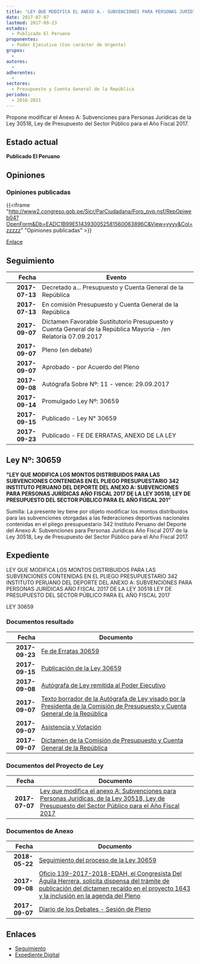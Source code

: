 ```yaml
---
title: "LEY QUE MODIFICA EL ANEXO A.- SUBVENCIONES PARA PERSONAS JURÍDICAS DE LA LEY 30518, LEY DE PRESUPUESTO DEL SECTOR PÚBLICO PARA EL AÑO FISCAL 2017"
date: 2017-07-07
lastmod: 2017-09-23
estados: 
  - Publicado El Peruano
proponentes: 
  - Poder Ejecutivo (Con carácter de Urgente)
grupos: 
  - 
autores: 
  - 
adherentes: 
  - 
sectores: 
  - Presupuesto y Cuenta General de la República
periodos: 
  - 2016-2021
---
```


Propone modificar el Anexo A: Subvenciones para Personas Jurídicas de la Ley 30518, Ley de Presupuesto del Sector Público para el Año Fiscal 2017.


## Estado actual

**Publicado El Peruano**

## Opiniones

### Opiniones publicadas

{{<iframe "http://www2.congreso.gob.pe/Sicr/ParCiudadana/Foro_pvp.nsf/RepOpiweb04?OpenForm&Db=EADC1B99E5143930052581560063896C&View=yyyy&Col=zzzzz" "Opiniones publicadas" >}}

[Enlace](http://www2.congreso.gob.pe/Sicr/ParCiudadana/Foro_pvp.nsf/RepOpiweb04?OpenForm&Db=EADC1B99E5143930052581560063896C&View=yyyy&Col=zzzzz)

## Seguimiento

| Fecha | Evento |
|------:|--------|
| **2017-07-13** | Decretado a... Presupuesto y Cuenta General de la República|
| **2017-07-13** | En comisión Presupuesto y Cuenta General de la República|
| **2017-09-07** | Dictamen Favorable Sustitutorio Presupuesto y Cuenta General de la República Mayoria - /en Relatoría 07.09.2017|
| **2017-09-07** | Pleno (en debate)|
| **2017-09-07** | Aprobado - por Acuerdo del Pleno|
| **2017-09-08** | Autógrafa Sobre Nº: 11 - vence: 29.09.2017|
| **2017-09-14** | Promulgado Ley Nº: 30659|
| **2017-09-15** | Publicado - Ley N° 30659|
| **2017-09-23** | Publicado - FE DE ERRATAS, ANEXO DE LA LEY|

## Ley Nº: 30659

**"LEY QUE MODIFICA LOS MONTOS DISTRIBUIDOS PARA LAS SUBVENCIONES CONTENIDAS EN EL PLIEGO PRESUPUESTARIO 342 INSTITUTO PERUANO DEL DEPORTE DEL ANEXO A: SUBVENCIONES PARA PERSONAS JURÍDICAS AÑO FISCAL 2017 DE LA LEY 30518, LEY DE PRESUPUESTO DEL SECTOR PÚBLICO PARA EL AÑO FISCAL 201"**

Sumilla: La presente ley tiene por objeto modificar los montos distribuidos para las subvenciones otorgadas a las federaciones deportivas nacionales contenidas en el pliego presupuestario 342 Instituto Peruano del Deporte del Anexo A: Subvenciones para Personas Jurídicas Año Fiscal 2017 de la Ley 30518, Ley de Presupuesto del Sector Público para el Año Fiscal 2017.


## Expediente

LEY QUE MODIFICA LOS MONTOS DISTRIBUIDOS PARA LAS SUBVENCIONES CONTENIDAS EN EL PLIEGO PRESUPUESTARIO 342 INSTITUTO PERUANO DEL DEPORTE DEL ANEXO A: SUBVENCIONES PARA PERSONAS JURÍDICAS AÑO FISCAL 2017 DE LA LEY 30518 LEY DE PRESUPUESTO DEL SECTOR PÚBLICO PARA EL AÑO FISCAL 2017

LEY 30659


### Documentos resultado

| Fecha | Documento |
|------:|--------|
| **2017-09-23** | [Fe de Erratas 30659](http://www.leyes.congreso.gob.pe/Documentos/2016_2021/ADLP/Fe_Erratas/30659-FE.pdf) |
| **2017-09-15** | [Publicación de la Ley 30659](http://www.leyes.congreso.gob.pe/Documentos/2016_2021/ADLP/Normas_Legales/30659-LEY.pdf) |
| **2017-09-08** | [Autógrafa de Ley remitida al Poder Ejecutivo](http://www.leyes.congreso.gob.pe/Documentos/2016_2021/ADLP/Texto_Aprobado/AU0164320170908.pdf) |
| **2017-09-07** | [Texto borrador de la Autógrafa de Ley visado por la Presidenta de la Comisión de Presupuesto y Cuenta General de la República](http://www.leyes.congreso.gob.pe/Documentos/2016_2021/Texto_Borrador_de_Autografa/BAU0164320170907.pdf) |
| **2017-09-07** | [Asistencia y Votación](http://www.leyes.congreso.gob.pe/Documentos/2016_2021/Asistencia_y_Votacion/Proyectos_de_Ley/AV0164320170907..pdf) |
| **2017-09-07** | [Dictamen de la Comisión de Presupuesto y Cuenta General de la República](http://www.leyes.congreso.gob.pe/Documentos/2016_2021/Dictamenes/Proyectos_de_Ley/01643DC17MAY20170907..pdf) |

### Documentos del Proyecto de Ley

| Fecha | Documento |
|------:|--------|
| **2017-07-07** | [Ley que modifica el anexo A: Subvenciones para Personas Jurídicas, de la Ley 30518, Ley de Presupuesto del Sector Público para el Año Fiscal 2017](http://www.leyes.congreso.gob.pe/Documentos/2016_2021/Proyectos_de_Ley_y_de_Resoluciones_Legislativas/PL0164320170707..pdf) |

### Documentos de Anexo

| Fecha | Documento |
|------:|--------|
| **2018-05-22** | [Seguimiento del proceso de la Ley 30659](http://www.leyes.congreso.gob.pe/Documentos/2016_2021/Seguimiento_de_Proyectos_de_Ley/01643PL20180522.pdf) |
| **2017-09-08** | [Oficio 139-2017-2018-EDAH, el Congresista Del Águila Herrera, solicita dispensa del trámite de publicación del dictamen recaído en el proyecto 1643 y la inclusión en la agenda del Pleno](http://www.leyes.congreso.gob.pe/Documentos/2016_2021/Seguimiento_de_Proyectos_de_Ley/00940PL20170614.pdf) |
| **2017-09-07** | [Diario de los Debates - Sesión de Pleno](http://www2.congreso.gob.pe/Sicr/DiarioDebates/Publicad.nsf/SesionesPleno/05256D6E0073DFE9052581950060EBDD/$FILE/PLO-2017-9.pdf) |

## Enlaces 

- [Seguimiento](http://www2.congreso.gob.pe/Sicr/TraDocEstProc/CLProLey2016.nsf/f7fff46988ca05b1052578e100829cc7/2c9f14f8179530ef05258156005a6c45?OpenDocument)
- [Expediente Digital](http://www2.congreso.gob.pehttp://www2.congreso.gob.pe/Sicr/TraDocEstProc/CLProLey2016.nsf/f7fff46988ca05b1052578e100829cc7/2c9f14f8179530ef05258156005a6c45?OpenDocument&Click=05257FB7005EB655.eb71d0cf91d8294e05256cdf006b5706/$Body/0.1C6C)
